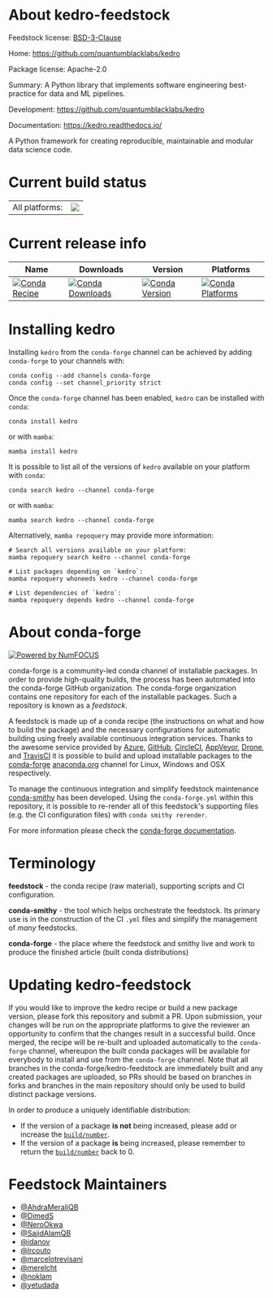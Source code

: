 About kedro-feedstock
=====================

Feedstock license: [BSD-3-Clause](https://github.com/conda-forge/kedro-feedstock/blob/main/LICENSE.txt)

Home: https://github.com/quantumblacklabs/kedro

Package license: Apache-2.0

Summary: A Python library that implements software engineering best-practice for data and ML pipelines.

Development: https://github.com/quantumblacklabs/kedro

Documentation: https://kedro.readthedocs.io/

A Python framework for creating reproducible, maintainable and modular data science code.

Current build status
====================


<table><tr><td>All platforms:</td>
    <td>
      <a href="https://dev.azure.com/conda-forge/feedstock-builds/_build/latest?definitionId=9545&branchName=main">
        <img src="https://dev.azure.com/conda-forge/feedstock-builds/_apis/build/status/kedro-feedstock?branchName=main">
      </a>
    </td>
  </tr>
</table>

Current release info
====================

| Name | Downloads | Version | Platforms |
| --- | --- | --- | --- |
| [![Conda Recipe](https://img.shields.io/badge/recipe-kedro-green.svg)](https://anaconda.org/conda-forge/kedro) | [![Conda Downloads](https://img.shields.io/conda/dn/conda-forge/kedro.svg)](https://anaconda.org/conda-forge/kedro) | [![Conda Version](https://img.shields.io/conda/vn/conda-forge/kedro.svg)](https://anaconda.org/conda-forge/kedro) | [![Conda Platforms](https://img.shields.io/conda/pn/conda-forge/kedro.svg)](https://anaconda.org/conda-forge/kedro) |

Installing kedro
================

Installing `kedro` from the `conda-forge` channel can be achieved by adding `conda-forge` to your channels with:

```
conda config --add channels conda-forge
conda config --set channel_priority strict
```

Once the `conda-forge` channel has been enabled, `kedro` can be installed with `conda`:

```
conda install kedro
```

or with `mamba`:

```
mamba install kedro
```

It is possible to list all of the versions of `kedro` available on your platform with `conda`:

```
conda search kedro --channel conda-forge
```

or with `mamba`:

```
mamba search kedro --channel conda-forge
```

Alternatively, `mamba repoquery` may provide more information:

```
# Search all versions available on your platform:
mamba repoquery search kedro --channel conda-forge

# List packages depending on `kedro`:
mamba repoquery whoneeds kedro --channel conda-forge

# List dependencies of `kedro`:
mamba repoquery depends kedro --channel conda-forge
```


About conda-forge
=================

[![Powered by
NumFOCUS](https://img.shields.io/badge/powered%20by-NumFOCUS-orange.svg?style=flat&colorA=E1523D&colorB=007D8A)](https://numfocus.org)

conda-forge is a community-led conda channel of installable packages.
In order to provide high-quality builds, the process has been automated into the
conda-forge GitHub organization. The conda-forge organization contains one repository
for each of the installable packages. Such a repository is known as a *feedstock*.

A feedstock is made up of a conda recipe (the instructions on what and how to build
the package) and the necessary configurations for automatic building using freely
available continuous integration services. Thanks to the awesome service provided by
[Azure](https://azure.microsoft.com/en-us/services/devops/), [GitHub](https://github.com/),
[CircleCI](https://circleci.com/), [AppVeyor](https://www.appveyor.com/),
[Drone](https://cloud.drone.io/welcome), and [TravisCI](https://travis-ci.com/)
it is possible to build and upload installable packages to the
[conda-forge](https://anaconda.org/conda-forge) [anaconda.org](https://anaconda.org/)
channel for Linux, Windows and OSX respectively.

To manage the continuous integration and simplify feedstock maintenance
[conda-smithy](https://github.com/conda-forge/conda-smithy) has been developed.
Using the ``conda-forge.yml`` within this repository, it is possible to re-render all of
this feedstock's supporting files (e.g. the CI configuration files) with ``conda smithy rerender``.

For more information please check the [conda-forge documentation](https://conda-forge.org/docs/).

Terminology
===========

**feedstock** - the conda recipe (raw material), supporting scripts and CI configuration.

**conda-smithy** - the tool which helps orchestrate the feedstock.
                   Its primary use is in the construction of the CI ``.yml`` files
                   and simplify the management of *many* feedstocks.

**conda-forge** - the place where the feedstock and smithy live and work to
                  produce the finished article (built conda distributions)


Updating kedro-feedstock
========================

If you would like to improve the kedro recipe or build a new
package version, please fork this repository and submit a PR. Upon submission,
your changes will be run on the appropriate platforms to give the reviewer an
opportunity to confirm that the changes result in a successful build. Once
merged, the recipe will be re-built and uploaded automatically to the
`conda-forge` channel, whereupon the built conda packages will be available for
everybody to install and use from the `conda-forge` channel.
Note that all branches in the conda-forge/kedro-feedstock are
immediately built and any created packages are uploaded, so PRs should be based
on branches in forks and branches in the main repository should only be used to
build distinct package versions.

In order to produce a uniquely identifiable distribution:
 * If the version of a package **is not** being increased, please add or increase
   the [``build/number``](https://docs.conda.io/projects/conda-build/en/latest/resources/define-metadata.html#build-number-and-string).
 * If the version of a package **is** being increased, please remember to return
   the [``build/number``](https://docs.conda.io/projects/conda-build/en/latest/resources/define-metadata.html#build-number-and-string)
   back to 0.

Feedstock Maintainers
=====================

* [@AhdraMeraliQB](https://github.com/AhdraMeraliQB/)
* [@DimedS](https://github.com/DimedS/)
* [@NeroOkwa](https://github.com/NeroOkwa/)
* [@SajidAlamQB](https://github.com/SajidAlamQB/)
* [@idanov](https://github.com/idanov/)
* [@lrcouto](https://github.com/lrcouto/)
* [@marcelotrevisani](https://github.com/marcelotrevisani/)
* [@merelcht](https://github.com/merelcht/)
* [@noklam](https://github.com/noklam/)
* [@yetudada](https://github.com/yetudada/)

